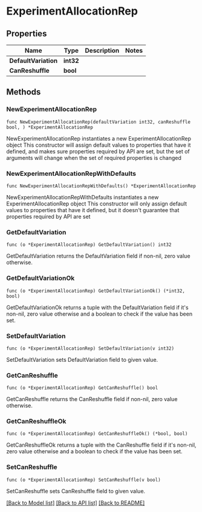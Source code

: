 # ExperimentAllocationRep

## Properties

Name | Type | Description | Notes
------------ | ------------- | ------------- | -------------
**DefaultVariation** | **int32** |  | 
**CanReshuffle** | **bool** |  | 

## Methods

### NewExperimentAllocationRep

`func NewExperimentAllocationRep(defaultVariation int32, canReshuffle bool, ) *ExperimentAllocationRep`

NewExperimentAllocationRep instantiates a new ExperimentAllocationRep object
This constructor will assign default values to properties that have it defined,
and makes sure properties required by API are set, but the set of arguments
will change when the set of required properties is changed

### NewExperimentAllocationRepWithDefaults

`func NewExperimentAllocationRepWithDefaults() *ExperimentAllocationRep`

NewExperimentAllocationRepWithDefaults instantiates a new ExperimentAllocationRep object
This constructor will only assign default values to properties that have it defined,
but it doesn't guarantee that properties required by API are set

### GetDefaultVariation

`func (o *ExperimentAllocationRep) GetDefaultVariation() int32`

GetDefaultVariation returns the DefaultVariation field if non-nil, zero value otherwise.

### GetDefaultVariationOk

`func (o *ExperimentAllocationRep) GetDefaultVariationOk() (*int32, bool)`

GetDefaultVariationOk returns a tuple with the DefaultVariation field if it's non-nil, zero value otherwise
and a boolean to check if the value has been set.

### SetDefaultVariation

`func (o *ExperimentAllocationRep) SetDefaultVariation(v int32)`

SetDefaultVariation sets DefaultVariation field to given value.


### GetCanReshuffle

`func (o *ExperimentAllocationRep) GetCanReshuffle() bool`

GetCanReshuffle returns the CanReshuffle field if non-nil, zero value otherwise.

### GetCanReshuffleOk

`func (o *ExperimentAllocationRep) GetCanReshuffleOk() (*bool, bool)`

GetCanReshuffleOk returns a tuple with the CanReshuffle field if it's non-nil, zero value otherwise
and a boolean to check if the value has been set.

### SetCanReshuffle

`func (o *ExperimentAllocationRep) SetCanReshuffle(v bool)`

SetCanReshuffle sets CanReshuffle field to given value.



[[Back to Model list]](../README.md#documentation-for-models) [[Back to API list]](../README.md#documentation-for-api-endpoints) [[Back to README]](../README.md)


